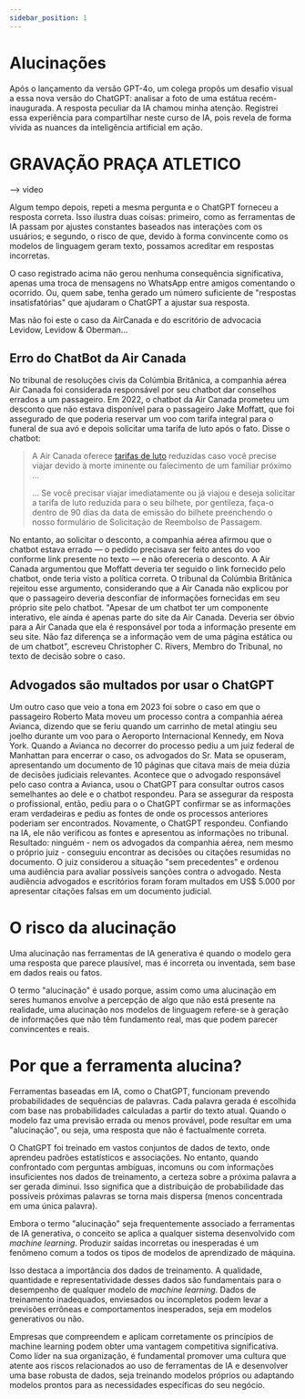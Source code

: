 ```yaml
---
sidebar_position: 1
---
```


# Alucinações
Após o lançamento da versão GPT-4o, um colega propôs um desafio visual a essa nova versão do ChatGPT: analisar a foto de uma estátua recém-inaugurada. A resposta peculiar da IA chamou minha atenção. Registrei essa experiência para compartilhar neste curso de IA, pois revela de forma vívida as nuances da inteligência artificial em ação.

# GRAVAÇÃO PRAÇA ATLETICO
--> video 

Algum tempo depois, repeti a mesma pergunta e o ChatGPT forneceu a resposta correta. Isso ilustra duas coisas: primeiro, como as ferramentas de IA passam por ajustes constantes baseados nas interações com os usuários; e segundo, o risco de que, devido à forma convincente como os modelos de linguagem geram texto, possamos acreditar em respostas incorretas.

O caso registrado acima não gerou nenhuma consequência significativa, apenas uma troca de mensagens no WhatsApp entre amigos comentando o ocorrido. Ou, quem sabe, tenha gerado um número suficiente de "respostas insatisfatórias" que ajudaram o ChatGPT a ajustar sua resposta.

Mas não foi este o caso da AirCanada e do escritório de advocacia Levidow, Levidow & Oberman...

## Erro do ChatBot da Air Canada
No tribunal de resoluções civis da Colúmbia Britânica, a companhia aérea Air Canada foi considerada responsável por seu chatbot dar conselhos errados a um passageiro. Em 2022, o chatbot da Air Canada prometeu um desconto que não estava disponível para o passageiro Jake Moffatt, que foi assegurado de que poderia reservar um voo com tarifa integral para o funeral de sua avó e depois solicitar uma tarifa de luto após o fato. 
Disse o chatbot: 

>A Air Canada oferece [tarifas de luto](https://www.aircanada.com/ca/en/aco/home/plan/special-assistance/bereavement-fares.html) reduzidas caso você precise viajar devido à morte iminente ou falecimento de um familiar próximo ...
>
>... Se você precisar viajar imediatamente ou já viajou e deseja solicitar a tarifa de luto reduzida para o seu bilhete, por gentileza, faça-o dentro de 90 dias da data de emissão do bilhete preenchendo o nosso formulário de Solicitação de Reembolso de Passagem.

No entanto, ao solicitar o desconto, a companhia aérea afirmou que o chatbot estava errado — o pedido precisava ser feito antes do voo conforme link presente no texto — e não ofereceria o desconto. A Air Canada argumentou que Moffatt deveria ter seguido o link fornecido pelo chatbot, onde teria visto a política correta. O tribunal da Colúmbia Britânica rejeitou esse argumento, considerando que a Air Canada não explicou por que o passageiro deveria desconfiar de informações fornecidas em seu próprio site pelo chatbot. "Apesar de um chatbot ter um componente interativo, ele ainda é apenas parte do site da Air Canada.  Deveria ser óbvio para a Air Canada que ela é responsável por toda a informação presente em seu site. Não faz diferença se a informação vem de uma página estática ou de um chatbot", escreveu Christopher C. Rivers, Membro do Tribunal, no texto de decisão sobre o caso. 

## Advogados são multados por usar o ChatGPT
Um outro caso que veio a tona em 2023 foi sobre o caso em que o passageiro Roberto Mata moveu um processo contra a companhia aérea Avianca, dizendo que se feriu quando um carrinho de metal atingiu seu joelho durante um voo para o Aeroporto Internacional Kennedy, em Nova York.
Quando a Avianca no decorrer do processo pediu a um juiz federal de Manhattan para encerrar o caso, os advogados do Sr. Mata se opuseram, apresentando um documento de 10 páginas que citava mais de meia dúzia de decisões judiciais relevantes.
Acontece que o advogado responsável pelo caso contra a Avianca, usou o ChatGPT para consultar outros casos semelhantes ao dele e o chatbot respondeu. Para se assegurar da resposta o profissional, então, pediu para o o ChatGPT confirmar se as informações eram verdadeiras e pediu as fontes de onde os processos anteriores poderiam ser encontrados. Novamente, o ChatGPT respondeu. Confiando na IA, ele não verificou as fontes e apresentou as informações no tribunal.
Resultado: ninguém - nem os advogados da companhia aérea, nem mesmo o próprio juiz - conseguiu encontrar as decisões ou citações resumidas no documento. O juiz considerou a situação "sem precedentes" e ordenou uma audiência para avaliar possíveis sanções contra o advogado. Nesta audiência advogados e escritórios foram foram multados em US$ 5.000 por apresentar citações falsas em um documento judicial.

# O risco da alucinação
Uma alucinação nas ferramentas de IA generativa é quando o modelo gera uma resposta que parece plausível, mas é incorreta ou inventada, sem base em dados reais ou fatos.

O termo "alucinação" é usado porque, assim como uma alucinação em seres humanos envolve a percepção de algo que não está presente na realidade, uma alucinação nos modelos de linguagem refere-se à geração de informações que não têm fundamento real, mas que podem parecer convincentes e reais.

# Por que a ferramenta alucina?
Ferramentas baseadas em IA, como o ChatGPT, funcionam prevendo probabilidades de sequências de palavras. Cada palavra gerada é escolhida com base nas probabilidades calculadas a partir do texto atual. Quando o modelo faz uma previsão errada ou menos provável, pode resultar em uma "alucinação", ou seja, uma resposta que não é factualmente correta.

O ChatGPT foi treinado em vastos conjuntos de dados de texto, onde aprendeu padrões estatísticos e associações. No entanto, quando confrontado com perguntas ambíguas, incomuns ou com informações insuficientes nos dados de treinamento, a certeza sobre a próxima palavra a ser gerada diminui. Isso significa que a distribuição de probabilidade das possíveis próximas palavras se torna mais dispersa (menos concentrada em uma única palavra).

Embora o termo "alucinação" seja frequentemente associado a ferramentas de IA generativa, o conceito se aplica a qualquer sistema desenvolvido com *machine learning*. Produzir saídas incorretas ou inesperadas é um fenômeno comum a todos os tipos de modelos de aprendizado de máquina.

Isso destaca a importância dos dados de treinamento. A qualidade, quantidade e representatividade desses dados são fundamentais para o desempenho de qualquer modelo de *machine learning*. Dados de treinamento inadequados, enviesados ou incompletos podem levar a previsões errôneas e comportamentos inesperados, seja em modelos generativos ou não.

Empresas que compreendem e aplicam corretamente os princípios de machine learning podem obter uma vantagem competitiva significativa. Como líder na sua organização, é fundamental promover uma cultura que atente aos riscos relacionados ao uso de ferramentas de IA e desenvolver uma base robusta de dados, seja treinando modelos próprios ou adaptando modelos prontos para as necessidades específicas do seu negócio.